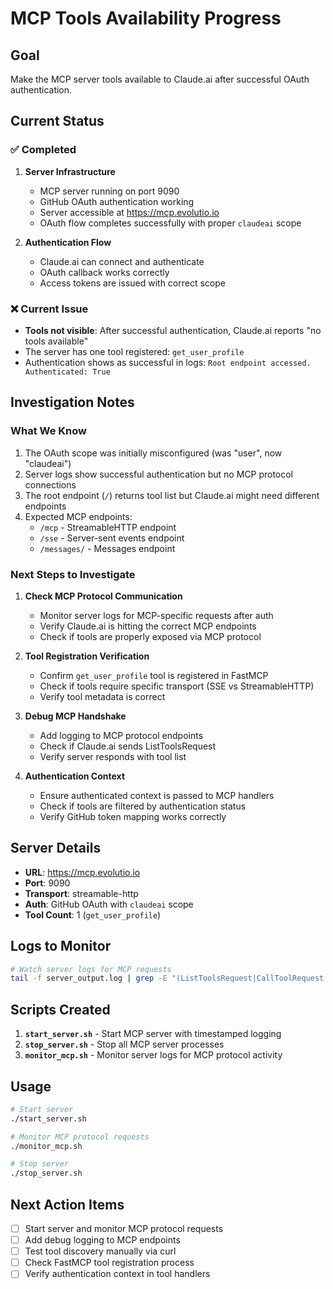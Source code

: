 # MCP Tools Availability Progress

## Goal
Make the MCP server tools available to Claude.ai after successful OAuth authentication.

## Current Status

### ✅ Completed
1. **Server Infrastructure**
   - MCP server running on port 9090
   - GitHub OAuth authentication working
   - Server accessible at https://mcp.evolutio.io
   - OAuth flow completes successfully with proper `claudeai` scope

2. **Authentication Flow**
   - Claude.ai can connect and authenticate
   - OAuth callback works correctly
   - Access tokens are issued with correct scope

### ❌ Current Issue
- **Tools not visible**: After successful authentication, Claude.ai reports "no tools available"
- The server has one tool registered: `get_user_profile`
- Authentication shows as successful in logs: `Root endpoint accessed. Authenticated: True`

## Investigation Notes

### What We Know
1. The OAuth scope was initially misconfigured (was "user", now "claudeai")
2. Server logs show successful authentication but no MCP protocol connections
3. The root endpoint (`/`) returns tool list but Claude.ai might need different endpoints
4. Expected MCP endpoints:
   - `/mcp` - StreamableHTTP endpoint
   - `/sse` - Server-sent events endpoint  
   - `/messages/` - Messages endpoint

### Next Steps to Investigate

1. **Check MCP Protocol Communication**
   - Monitor server logs for MCP-specific requests after auth
   - Verify Claude.ai is hitting the correct MCP endpoints
   - Check if tools are properly exposed via MCP protocol

2. **Tool Registration Verification**
   - Confirm `get_user_profile` tool is registered in FastMCP
   - Check if tools require specific transport (SSE vs StreamableHTTP)
   - Verify tool metadata is correct

3. **Debug MCP Handshake**
   - Add logging to MCP protocol endpoints
   - Check if Claude.ai sends ListToolsRequest
   - Verify server responds with tool list

4. **Authentication Context**
   - Ensure authenticated context is passed to MCP handlers
   - Check if tools are filtered by authentication status
   - Verify GitHub token mapping works correctly

## Server Details
- **URL**: https://mcp.evolutio.io
- **Port**: 9090
- **Transport**: streamable-http
- **Auth**: GitHub OAuth with `claudeai` scope
- **Tool Count**: 1 (`get_user_profile`)

## Logs to Monitor
```bash
# Watch server logs for MCP requests
tail -f server_output.log | grep -E "(ListToolsRequest|CallToolRequest|mcp|tools)"
```

## Scripts Created
1. **`start_server.sh`** - Start MCP server with timestamped logging
2. **`stop_server.sh`** - Stop all MCP server processes  
3. **`monitor_mcp.sh`** - Monitor server logs for MCP protocol activity

## Usage
```bash
# Start server
./start_server.sh

# Monitor MCP protocol requests
./monitor_mcp.sh

# Stop server
./stop_server.sh
```

## Next Action Items
- [ ] Start server and monitor MCP protocol requests
- [ ] Add debug logging to MCP endpoints
- [ ] Test tool discovery manually via curl
- [ ] Check FastMCP tool registration process
- [ ] Verify authentication context in tool handlers